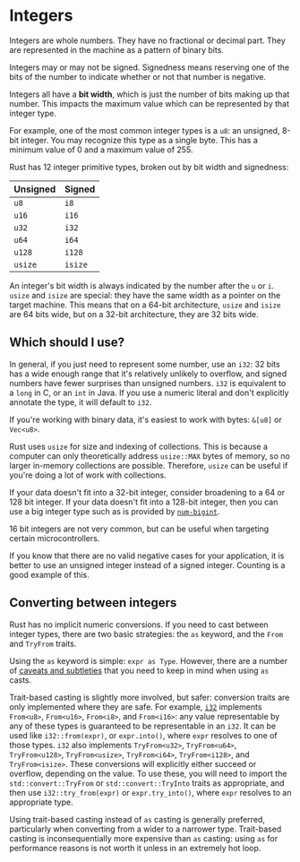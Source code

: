 # Integers

Integers are whole numbers. They have no fractional or decimal part. They are represented in the machine as a pattern of binary bits.

Integers may or may not be signed. Signedness means reserving one of the bits of the number to indicate
whether or not that number is negative.

Integers all have a **bit width**, which is just the number of bits making up that number. This impacts
the maximum value which can be represented by that integer type.

For example, one of the most common integer types is a `u8`: an unsigned, 8-bit integer. You may
recognize this type as a single byte. This has a minimum value of 0 and a maximum value of 255.

Rust has 12 integer primitive types, broken out by bit width and signedness:

| Unsigned | Signed  |
| -------- | ------- |
| `u8`     | `i8`    |
| `u16`    | `i16`   |
| `u32`    | `i32`   |
| `u64`    | `i64`   |
| `u128`   | `i128`  |
| `usize`  | `isize` |

An integer's bit width is always indicated by the number after the `u` or `i`. `usize` and `isize` are special: they have the same width as a pointer on the target machine. This means that on a 64-bit architecture, `usize` and `isize` are 64 bits wide, but on a 32-bit architecture, they are 32 bits wide.

## Which should I use?

In general, if you just need to represent some number, use an `i32`: 32 bits has a wide enough range that it's relatively unlikely to overflow, and signed numbers have fewer surprises than unsigned numbers. `i32` is equivalent to a `long` in C, or an `int` in Java. If you use a numeric literal and don't explicitly annotate the type, it will default to `i32`.

If you're working with binary data, it's easiest to work with bytes: `&[u8]` or `Vec<u8>`.

Rust uses `usize` for size and indexing of collections. This is because a computer can only theoretically address `usize::MAX` bytes of memory, so no larger in-memory collections are possible. Therefore, `usize` can be useful if you're doing a lot of work with collections.

If your data doesn't fit into a 32-bit integer, consider broadening to a 64 or 128 bit integer. If your data doesn't fit into a 128-bit integer, then you can use a big integer type such as is provided by [`num-bigint`](https://github.com/rust-num/num-bigint).

16 bit integers are not very common, but can be useful when targeting certain microcontrollers.

If you know that there are no valid negative cases for your application, it is better to use an unsigned integer instead of a signed integer. Counting is a good example of this.

## Converting between integers

Rust has no implicit numeric conversions. If you need to cast between integer types, there are two basic strategies: the `as` keyword, and the `From` and `TryFrom` traits.

Using the `as` keyword is simple: `expr as Type`. However, there are a number of [caveats and subtleties](https://doc.rust-lang.org/nomicon/casts.html) that you need to keep in mind when using `as` casts.

Trait-based casting is slightly more involved, but safer: conversion traits are only implemented where they are safe. For example, [`i32`](https://doc.rust-lang.org/std/primitive.i32.html) implements `From<u8>`, `From<u16>`, `From<i8>`, and `From<i16>`: any value representable by any of these types is guaranteed to be representable in an `i32`. It can be used like `i32::from(expr)`, or `expr.into()`, where `expr` resolves to one of those types. `i32` also implements `TryFrom<u32>`, `TryFrom<u64>`, `TryFrom<u128>`, `TryFrom<usize>`, `TryFrom<i64>`, `TryFrom<i128>`, and `TryFrom<isize>`. These conversions will explicitly either succeed or overflow, depending on the value. To use these, you will need to import the `std::convert::TryFrom` or `std::convert::TryInto` traits as appropriate, and then use `i32::try_from(expr)` or `expr.try_into()`, where `expr` resolves to an appropriate type.

Using trait-based casting instead of `as` casting is generally preferred, particularly when converting from a wider to a narrower type. Trait-based casting is inconsequentially more expensive than `as` casting: using `as` for performance reasons is not worth it unless in an extremely hot loop.
